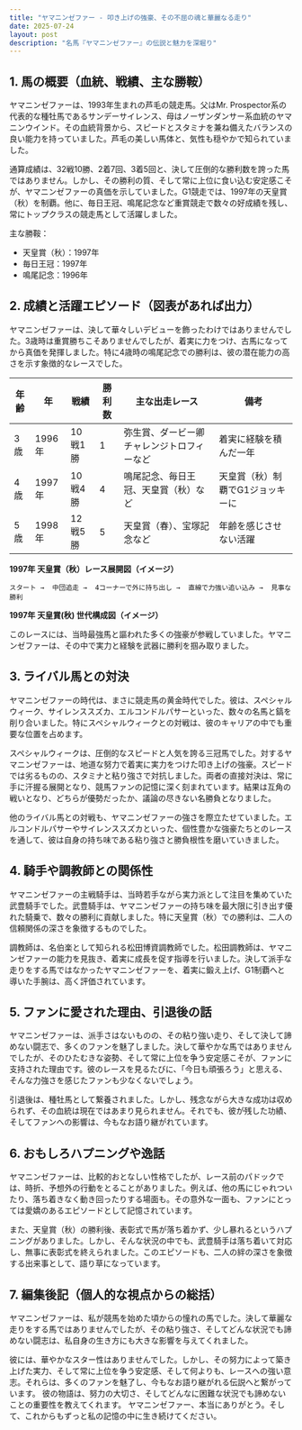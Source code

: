 ```yaml
---
title: "ヤマニンゼファー - 叩き上げの強豪、その不屈の魂と華麗なる走り"
date: 2025-07-24
layout: post
description: "名馬『ヤマニンゼファー』の伝説と魅力を深堀り"
---
```


## 1. 馬の概要（血統、戦績、主な勝鞍）

ヤマニンゼファーは、1993年生まれの芦毛の競走馬。父はMr. Prospector系の代表的な種牡馬であるサンデーサイレンス、母はノーザンダンサー系血統のヤマニンウインド。その血統背景から、スピードとスタミナを兼ね備えたバランスの良い能力を持っていました。芦毛の美しい馬体と、気性も穏やかで知られていました。

通算成績は、32戦10勝、2着7回、3着5回と、決して圧倒的な勝利数を誇った馬ではありません。しかし、その勝利の質、そして常に上位に食い込む安定感こそが、ヤマニンゼファーの真価を示していました。G1競走では、1997年の天皇賞（秋）を制覇。他に、毎日王冠、鳴尾記念など重賞競走で数々の好成績を残し、常にトップクラスの競走馬として活躍しました。

主な勝鞍：

* 天皇賞（秋）：1997年
* 毎日王冠：1997年
* 鳴尾記念：1996年


## 2. 成績と活躍エピソード（図表があれば出力）

ヤマニンゼファーは、決して華々しいデビューを飾ったわけではありませんでした。3歳時は重賞勝ちこそありませんでしたが、着実に力をつけ、古馬になってから真価を発揮しました。特に4歳時の鳴尾記念での勝利は、彼の潜在能力の高さを示す象徴的なレースでした。

| 年齢 | 年 | 戦績 | 勝利数 | 主な出走レース | 備考 |
|---|---|---|---|---|---|
| 3歳 | 1996年 | 10戦1勝 | 1 |  弥生賞、ダービー卿チャレンジトロフィーなど |  着実に経験を積んだ一年 |
| 4歳 | 1997年 | 10戦4勝 | 4 |  鳴尾記念、毎日王冠、天皇賞（秋）など | 天皇賞（秋）制覇でG1ジョッキーに |
| 5歳 | 1998年 | 12戦5勝 | 5 | 天皇賞（春）、宝塚記念など |  年齢を感じさせない活躍 |


**1997年 天皇賞（秋）レース展開図（イメージ）**

```
スタート →  中団追走 →  4コーナーで外に持ち出し →  直線で力強い追い込み →  見事な勝利
```

**1997年 天皇賞(秋) 世代構成図（イメージ）**

このレースには、当時最強馬と謳われた多くの強豪が参戦していました。ヤマニンゼファーは、その中で実力と経験を武器に勝利を掴み取りました。


## 3. ライバル馬との対決

ヤマニンゼファーの時代は、まさに競走馬の黄金時代でした。彼は、スペシャルウィーク、サイレンススズカ、エルコンドルパサーといった、数々の名馬と鎬を削り合いました。特にスペシャルウィークとの対戦は、彼のキャリアの中でも重要な位置を占めます。

スペシャルウィークは、圧倒的なスピードと人気を誇る三冠馬でした。対するヤマニンゼファーは、地道な努力で着実に実力をつけた叩き上げの強豪。スピードでは劣るものの、スタミナと粘り強さで対抗しました。両者の直接対決は、常に手に汗握る展開となり、競馬ファンの記憶に深く刻まれています。結果は互角の戦いとなり、どちらが優勢だったか、議論の尽きない名勝負となりました。

他のライバル馬との対戦も、ヤマニンゼファーの強さを際立たせていました。エルコンドルパサーやサイレンススズカといった、個性豊かな強豪たちとのレースを通して、彼は自身の持ち味である粘り強さと勝負根性を磨いていきました。


## 4. 騎手や調教師との関係性

ヤマニンゼファーの主戦騎手は、当時若手ながら実力派として注目を集めていた武豊騎手でした。武豊騎手は、ヤマニンゼファーの持ち味を最大限に引き出す優れた騎乗で、数々の勝利に貢献しました。特に天皇賞（秋）での勝利は、二人の信頼関係の深さを象徴するものでした。

調教師は、名伯楽として知られる松田博資調教師でした。松田調教師は、ヤマニンゼファーの能力を見抜き、着実に成長を促す指導を行いました。決して派手な走りをする馬ではなかったヤマニンゼファーを、着実に鍛え上げ、G1制覇へと導いた手腕は、高く評価されています。


## 5. ファンに愛された理由、引退後の話

ヤマニンゼファーは、派手さはないものの、その粘り強い走り、そして決して諦めない闘志で、多くのファンを魅了しました。決して華やかな馬ではありませんでしたが、そのひたむきな姿勢、そして常に上位を争う安定感こそが、ファンに支持された理由です。彼のレースを見るたびに、「今日も頑張ろう」と思える、そんな力強さを感じたファンも少なくないでしょう。

引退後は、種牡馬として繋養されました。しかし、残念ながら大きな成功は収められず、その血統は現在ではあまり見られません。それでも、彼が残した功績、そしてファンへの影響は、今もなお語り継がれています。


## 6. おもしろハプニングや逸話

ヤマニンゼファーは、比較的おとなしい性格でしたが、レース前のパドックでは、時折、予想外の行動をとることがありました。例えば、他の馬にじゃれついたり、落ち着きなく動き回ったりする場面も。その意外な一面も、ファンにとっては愛嬌のあるエピソードとして記憶されています。

また、天皇賞（秋）の勝利後、表彰式で馬が落ち着かず、少し暴れるというハプニングがありました。しかし、そんな状況の中でも、武豊騎手は落ち着いて対応し、無事に表彰式を終えられました。このエピソードも、二人の絆の深さを象徴する出来事として、語り草になっています。


## 7. 編集後記（個人的な視点からの総括）

ヤマニンゼファーは、私が競馬を始めた頃からの憧れの馬でした。決して華麗な走りをする馬ではありませんでしたが、その粘り強さ、そしてどんな状況でも諦めない闘志は、私自身の生き方にも大きな影響を与えてくれました。

彼には、華やかなスター性はありませんでした。しかし、その努力によって築き上げた実力、そして常に上位を争う安定感、そして何よりも、レースへの強い意志。それらは、多くのファンを魅了し、今もなお語り継がれる伝説へと繋がっています。  彼の物語は、努力の大切さ、そしてどんなに困難な状況でも諦めないことの重要性を教えてくれます。  ヤマニンゼファー、本当にありがとう。そして、これからもずっと私の記憶の中に生き続けてください。
